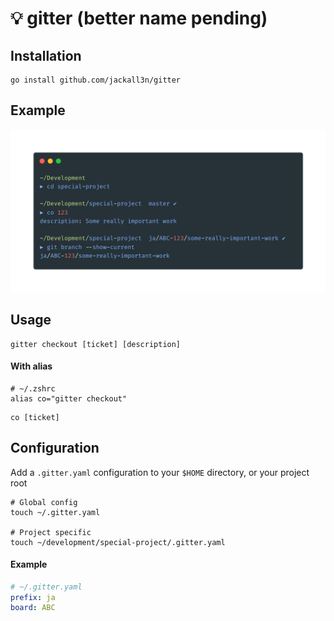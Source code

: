 # 💡 gitter (better name pending)

## Installation

```shell
go install github.com/jackall3n/gitter
```

## Example
![Example](example-1.png)

## Usage
```shell
gitter checkout [ticket] [description]
```

#### With alias
```shell
# ~/.zshrc
alias co="gitter checkout"
```

```shell
co [ticket]
```

## Configuration

Add a `.gitter.yaml` configuration to your `$HOME` directory, or your project root
```shell
# Global config
touch ~/.gitter.yaml

# Project specific
touch ~/development/special-project/.gitter.yaml
```

#### Example

```yaml
# ~/.gitter.yaml
prefix: ja
board: ABC
```

